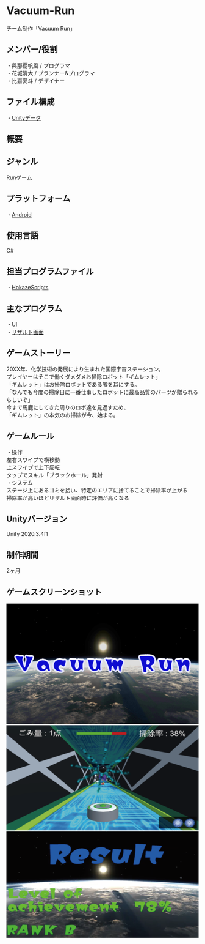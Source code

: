 # Vacuum-Run
チーム制作「Vacuum Run」

## メンバー/役割
・與那覇帆風 / プログラマ  
・花城清大 / プランナー&プログラマ  
・比嘉愛斗 / デザイナー

## ファイル構成
・[Unityデータ](VacuumRun)  

## 概要

## ジャンル
Runゲーム

## プラットフォーム
・[Android](https://github.com/itc-c21026/Vacuum-Run/blob/main/VacuumRun/VacuumRun.apk)

## 使用言語
C#

## 担当プログラムファイル
・[HokazeScripts](https://github.com/itc-c21026/Vacuum-Run/tree/main/VacuumRun/Assets/HokazeScripts)

## 主なプログラム  
・[UI](https://github.com/itc-c21026/Vacuum-Run/blob/main/VacuumRun/Assets/HokazeScripts/UI.cs)  
・[リザルト画面](https://github.com/itc-c21026/Vacuum-Run/blob/main/VacuumRun/Assets/HokazeScripts/Result.cs)

## ゲームストーリー
20XX年、化学技術の発展により生まれた国際宇宙ステーション。  
プレイヤーはそこで働くダメダメお掃除ロボット「ギムレット」  
「ギムレット」はお掃除ロボットである噂を耳にする。  
「なんでも今度の掃除日に一番仕事したロボットに最高品質のパーツが贈られるらしいぞ」  
今まで馬鹿にしてきた周りのロボ達を見返すため、  
「ギムレット」の本気のお掃除が今、始まる。

## ゲームルール
・操作  
左右スワイプで横移動  
上スワイプで上下反転  
タップでスキル「ブラックホール」発射  
・システム  
ステージ上にあるゴミを拾い、特定のエリアに捨てることで掃除率が上がる  
掃除率が高いほどリザルト画面時に評価が高くなる

## Unityバージョン
Unity 2020.3.4f1

## 制作期間
2ヶ月

## ゲームスクリーンショット
![CatchCopy](https://github.com/itc-c21026/Vacuum-Run/blob/main/ScreenShot/CatchCopy.png)  
![GamePlay](https://github.com/itc-c21026/Vacuum-Run/blob/main/ScreenShot/GamePlay.png)  
![Result](https://github.com/itc-c21026/Vacuum-Run/blob/main/ScreenShot/Result.png)
